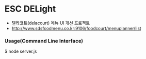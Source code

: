 <h1>ESC DELight</h1>

  - 델라코트(delacourt) 메뉴 UI 개선 프로젝트
  - http://www.sdsfoodmenu.co.kr:9106/foodcourt/menuplanner/list


<h3>Usage(Command Line Interface)</h3>
$ node server.js

